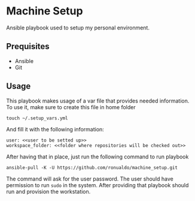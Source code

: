 # Machine Setup

Ansible playbook used to setup my personal environment.

## Prequisites
- Ansible
- Git

## Usage

This playbook makes usage of a var file that provides needed
information. To use it, make sure to create this file in home
folder

```
touch ~/.setup_vars.yml
```

And fill it with the following information:

```
user: <<user to be setted up>>
workspace_folder: <<folder where repositories will be checked out>>
```

After having that in place, just run the following command to
run playbook

```
ansible-pull -K -U https://github.com/ronualdo/machine_setup.git
```

The command will ask for the user password. The user should have
permission to run `sudo` in the system. After providing that
playbook should run and provision the workstation.
